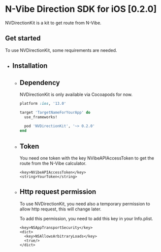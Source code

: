 # N-Vibe Direction SDK for iOS [0.2.0]

NVDirectionKit is a kit to get route from N-Vibe.

## Get started

To use NVDirectionKit, some requirements are needed.

   - ## Installation

     - ## Dependency

       NVDirectionKit is only available via Cocoapods for now.

       ```ruby
       platform :ios, '13.0'

       target 'TargetNameForYourApp' do
         use_frameworks!
         
         pod 'NVDirectionKit', '~> 0.2.0'
       end
       ```
     - ## Token
       
       You need one token with the key NVibeAPIAccessToken to get the route from the N-Vibe calculator.

       ```
       <key>NVibeAPIAccessToken</key>
       <string>YourToken</string>
       ```

     - ## Http request permission
    
       To use NVDirectionKit, you need also a temporary permission to allow http request, this will change later.

       To add this permission, you need to add this key in your Info.plist.

       ```
       <key>NSAppTransportSecurity</key>
       <dict>
         <key>NSAllowsArbitraryLoads</key>
         <true/>
       </dict>
       ```
